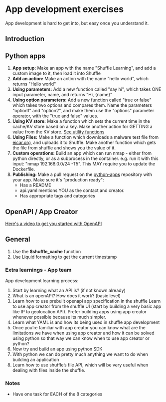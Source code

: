 # App development exercises 
App development is hard to get into, but easy once you understand it.

## Introduction

## Python apps 
1. **App setup:** Make an app with the name "Shuffle Learning", and add a custom image to it, then load it into Shuffle
2. **Add an action:** Make an action with the name "hello world", which returns "Hello world"
3. **Using parameters:** Add a new function called "say hi", which takes ONE input parameter, name, and returns "Hi, {name}"
4. **Using option parameters:** Add a new function called "true or false" which takes two options and compares them. Name the parameters "option1" and "option2", and make them use the "options" parameter operator, with the "true and false" values.
5. **Using KV store:** Make a function which sets the current time in the cache/KV store based on a key. Make another action for GETTING a value from the KV store. [See utility functions](https://shuffler.io/docs/app_creation#utility-functions)
6. **Using Files:** Make a function which downloads a malware test file from [eicar.org](https://eicar.com), and uploads it to Shuffle. Make another function which gets the file from shuffle and shows you the value of it.
7. **Custom operations:** Build an app which can run nmap - either from python directly, or as a subprocess in the container. e.g. run it with this input: "nmap 192.168.0.0/24 -T5". This MAY require you to update the Dockerfile.
8. **Publishing:** Make a pull request on the [python-apps](https://github.com/Shuffle/python-apps) repository with your app. Make sure it's "production ready": 
	- Has a README
	- api.yaml mentions YOU as the contact and creator.
	- Has appropriate tags and categories

## OpenAPI / App Creator
[Here's a video to get you started with OpenAPI](https://youtu.be/PNuXCixYwDc?t=8299)

## General 
1. Use the **$shuffle_cache** function
2. Use Liquid formatting to get the current timestamp 

### Extra learnings - App team
App development learning process:
1.	Start by learning what an API is? (if not known already)
2.	What is an openAPI? How does it work? (basic level)
3.	Learn how to use prebuilt openapi app specification in the shuffle
Learn to use app creator from the shuffle UI (start by building a very basic app like IP to geolocation API). Prefer building apps using app creator whenever possible because its much simpler.
4.	Learn what YAML is and how its being used in shuffle app development
5.	Once you’re familiar with app creator you can know what are the limitations we have when using app creator and how it can be solved using python so that way we can know when to use app creator or python?
6.	Now try and build an app using python SDK
7.	With python we can do pretty much anything we want to do when building an application
8.	Learn how to use shuffle’s file API, which will be very useful when dealing with files inside the shuffle.

### Notes
- Have one task for EACH of the 8 categories
